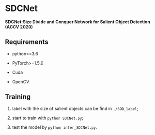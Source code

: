 # SDCNet
**SDCNet:Size Divide and Conquer Network for Salient Object Detection (ACCV 2020)**

## Requirements

* python>=3.6

* PyTorch>=1.5.0

* Cuda

* OpenCV

## Training

1. label with the size of salient objects can be find in `./SOD_label`;

2. start to train with `python SDCNet.py`;

3. test the model by `python infer_SDCNet.py`.

